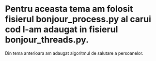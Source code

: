 # Pentru aceasta tema am folosit fisierul bonjour_process.py al carui cod l-am adaugat in fisierul bonjour_threads.py.
Din tema anterioara am adaugat algoritmul de salutare a persoanelor.
